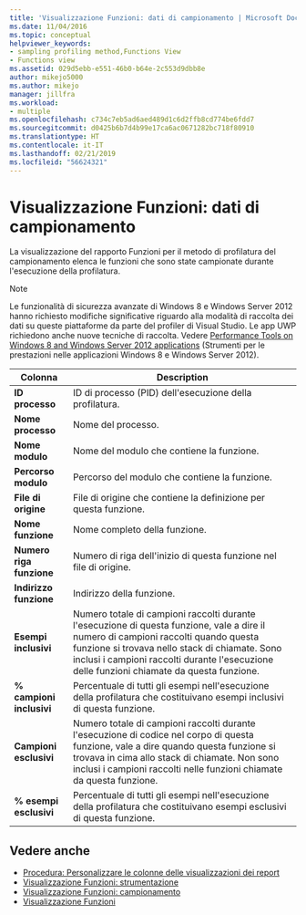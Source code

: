 ```yaml
---
title: 'Visualizzazione Funzioni: dati di campionamento | Microsoft Docs'
ms.date: 11/04/2016
ms.topic: conceptual
helpviewer_keywords:
- sampling profiling method,Functions View
- Functions view
ms.assetid: 029d5ebb-e551-46b0-b64e-2c553d9dbb8e
author: mikejo5000
ms.author: mikejo
manager: jillfra
ms.workload:
- multiple
ms.openlocfilehash: c734c7eb5ad6aed489d1c6d2ffb8cd774be6fdd7
ms.sourcegitcommit: d0425b6b7d4b99e17ca6ac0671282bc718f80910
ms.translationtype: HT
ms.contentlocale: it-IT
ms.lasthandoff: 02/21/2019
ms.locfileid: "56624321"
---
```

# <a name="functions-view---sampling-data"></a>Visualizzazione Funzioni: dati di campionamento
La visualizzazione del rapporto Funzioni per il metodo di profilatura del campionamento elenca le funzioni che sono state campionate durante l'esecuzione della profilatura.

> [!NOTE]
>  Le funzionalità di sicurezza avanzate di Windows 8 e Windows Server 2012 hanno richiesto modifiche significative riguardo alla modalità di raccolta dei dati su queste piattaforme da parte del profiler di Visual Studio. Le app UWP richiedono anche nuove tecniche di raccolta. Vedere [Performance Tools on Windows 8 and Windows Server 2012 applications](../profiling/performance-tools-on-windows-8-and-windows-server-2012-applications.md) (Strumenti per le prestazioni nelle applicazioni Windows 8 e Windows Server 2012).

|Colonna|Description|
|------------|-----------------|
|**ID processo**|ID di processo (PID) dell'esecuzione della profilatura.|
|**Nome processo**|Nome del processo.|
|**Nome modulo**|Nome del modulo che contiene la funzione.|
|**Percorso modulo**|Percorso del modulo che contiene la funzione.|
|**File di origine**|File di origine che contiene la definizione per questa funzione.|
|**Nome funzione**|Nome completo della funzione.|
|**Numero riga funzione**|Numero di riga dell'inizio di questa funzione nel file di origine.|
|**Indirizzo funzione**|Indirizzo della funzione.|
|**Esempi inclusivi**|Numero totale di campioni raccolti durante l'esecuzione di questa funzione, vale a dire il numero di campioni raccolti quando questa funzione si trovava nello stack di chiamate. Sono inclusi i campioni raccolti durante l'esecuzione delle funzioni chiamate da questa funzione.|
|**% campioni inclusivi**|Percentuale di tutti gli esempi nell'esecuzione della profilatura che costituivano esempi inclusivi di questa funzione.|
|**Campioni esclusivi**|Numero totale di campioni raccolti durante l'esecuzione di codice nel corpo di questa funzione, vale a dire quando questa funzione si trovava in cima allo stack di chiamate. Non sono inclusi i campioni raccolti nelle funzioni chiamate da questa funzione.|
|**% esempi esclusivi**|Percentuale di tutti gli esempi nell'esecuzione della profilatura che costituivano esempi esclusivi di questa funzione.|

## <a name="see-also"></a>Vedere anche
- [Procedura: Personalizzare le colonne delle visualizzazioni dei report](../profiling/how-to-customize-report-view-columns.md)
- [Visualizzazione Funzioni: strumentazione](../profiling/functions-view-dotnet-memory-instrumentation-data.md)
- [Visualizzazione Funzioni: campionamento](../profiling/functions-view-dotnet-memory-sampling-data.md)
- [Visualizzazione Funzioni](../profiling/functions-view-instrumentation-data.md)